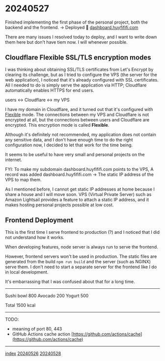 <head><meta name="viewport" content="width=device-width, initial-scale=1.0, user-scalable=yes" /><meta charset="UTF-8"></head>

# 20240527

Finished implementing the first phase of the personal project, both the backend and the frontend. -> Deployed :tada: [dashboard.huyfififi.com](https://dashboard.huyfififi.com)

There are many issues I resolved today to deploy, and I want to write down them here but don\'t have tiem now. I will whenever possible.

## Cloudflare Flexible SSL/TLS encryption modes

I was thinking about obtaining SSL/TLS certificates from Let\'s Encrypt by clearing its challenge, but as I tried to configure the VPS (the server for the web application), I noticed that it\'s already configured with SSL certificates. All I needed to do is simply serve the application via HTTP; Cloudflare automatically enables HTTPS for end users.

users <-> Cloudflare <-> my VPS

I have my domain in Cloudflare, and it turned out that it\'s configured with [Flexible](https://developers.cloudflare.com/ssl/origin-configuration/ssl-modes/flexible/) mode. The connections between my VPS and Cloudflare is not encrypted at all, but the connections between users and Cloudflare are encrypted. This encryption mode is called **Flexible**.

Although it\'s definitely not recommended, my application does not contain any sensitive data, and I don\'t have enough time to do the right configuration now, I decided to let that work for the time being.

It seems to be useful to have very small and personal projects on the internet.

FYI: To make my subdomain dashboard.huyfififi.com points to the VPS, A record was added dashboard.huyfififi.com -> The static IP address of the VPS to map them.

As I mentioned before, I cannot get static IP addresses at home because I share a house and I will move soon. VPS (Virtual Private Server) such as Amazon Lightsail provides a feature to attach a static IP address, and it makes hosting personal projects possible at low cost.

## Frontend Deployment

This is the first time I serve frontend to production (?) and I noticed that I did not understand how it works.

When developing features, node server is always run to serve the frontend.

However, frontend servers won\'t be used in production. The static files are generated from the build `npm run build` and the server (such as NGINX) serve them. I don\'t need to start a separate server for the frontend like I do in local development.

It\'s embarrassing that I was confused about that for a long time.

---

Sushi bowl 800
Avocado 200
Yogurt 500

Total 1500 kcal

---

TODO:

- meaning of port 80, 443
- GitHub Actions cache action [https://github.com/actions/cache](https://github.com/actions/cache)

---

[index](../../index.html)
[20240526](20240526.html)
[20240528](20240528.html)
